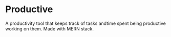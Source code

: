 # Productive
A productivity tool that keeps track of tasks andtime spent being productive working on them. Made with MERN stack.
